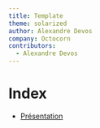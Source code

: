 ```yaml
---
title: Template
theme: solarized
author: Alexandre Devos
company: Octocorn
contributors: 
  - Alexandre Devos
---
```


# Index

- [Présentation](./cours/01_Presentation.slides.md)